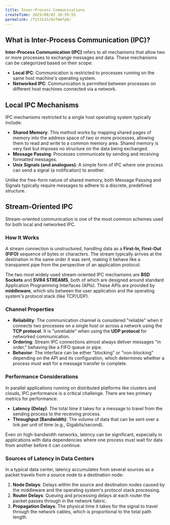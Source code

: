 ```yaml
---
title: Inner-Process Communications
createTime: 2025/08/02 20:59:55
permalink: /fit3143/8vfmmfp6/
---
```


## What is Inter-Process Communication (IPC)?

**Inter-Process Communication (IPC)** refers to all mechanisms that allow two or more processes to exchange messages and data. These mechanisms can be categorized based on their scope:

* **Local IPC**: Communication is restricted to processes running on the same host machine's operating system.
* **Networked IPC**: Communication is permitted between processes on different host machines connected via a network.


## Local IPC Mechanisms

IPC mechanisms restricted to a single host operating system typically include:

* **Shared Memory**: This method works by mapping shared pages of memory into the address space of two or more processes, allowing them to read and write to a common memory area. Shared memory is very fast but imposes no structure on the data being exchanged.
* **Message Passing**: Processes communicate by sending and receiving formatted messages.
* **Unix Signals (and analogues)**: A simple form of IPC where one process can send a signal (a notification) to another.

Unlike the free-form nature of shared memory, both Message Passing and Signals typically require messages to adhere to a discrete, predefined structure.


## Stream-Oriented IPC

Stream-oriented communication is one of the most common schemes used for both local and networked IPC.

### How It Works

A stream connection is unstructured, handling data as a **First-In, First-Out (FIFO)** sequence of bytes or characters. The stream typically arrives at the destination in the same order it was sent, making it behave like a transparent pipe from the perspective of an application protocol.

The two most widely used stream-oriented IPC mechanisms are **BSD Sockets** and **SVR4 STREAMS**, both of which are designed around standard Application Programming Interfaces (APIs). These APIs are provided by **middleware**, which sits between the user application and the operating system's protocol stack (like TCP/UDP).

### Channel Properties

* **Reliability**: The communication channel is considered "reliable" when it connects two processes on a single host or across a network using the **TCP protocol**. It is "unreliable" when using the **UDP protocol** for networked communication.
* **Ordering**: Stream IPC connections almost always deliver messages "in order," behaving like a FIFO queue or pipe.
* **Behavior**: The interface can be either "blocking" or "non-blocking" depending on the API and its configuration, which determines whether a process must wait for a message transfer to complete.


### Performance Considerations

In parallel applications running on distributed platforms like clusters and clouds, IPC performance is a critical challenge. There are two primary metrics for performance:

* **Latency (Delay)**: The total time it takes for a message to travel from the sending process to the receiving process.
* **Throughput (Bandwidth)**: The volume of data that can be sent over a link per unit of time (e.g., Gigabits/second).

Even on high-bandwidth networks, latency can be significant, especially in applications with data dependencies where one process must wait for data from another before it can continue.

### Sources of Latency in Data Centers

In a typical data center, latency accumulates from several sources as a packet travels from a source node to a destination node:
1.  **Node Delays**: Delays within the source and destination nodes caused by the middleware and the operating system's protocol stack processing.
2.  **Router Delays**: Queuing and processing delays at each router the packet passes through in the network fabric.
3.  **Propagation Delays**: The physical time it takes for the signal to travel through the network cables, which is proportional to the total path length.
